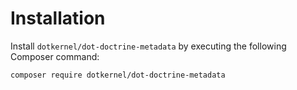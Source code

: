 # Installation

Install `dotkernel/dot-doctrine-metadata` by executing the following Composer command:

    composer require dotkernel/dot-doctrine-metadata
